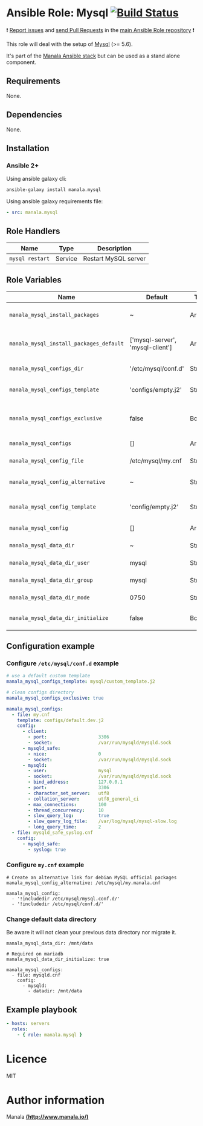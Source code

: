 # Ansible Role: Mysql [![Build Status](https://travis-ci.org/manala/ansible-role-mysql.svg?branch=master)](https://travis-ci.org/manala/ansible-role-mysql)

:exclamation: [Report issues](https://github.com/manala/ansible-roles/issues) and [send Pull Requests](https://github.com/manala/ansible-roles/pulls) in the [main Ansible Role repository](https://github.com/manala/ansible-roles) :exclamation:

This role will deal with the setup of [Mysql](https://www.mysql.com/) (>= 5.6).

It's part of the [Manala Ansible stack](http://www.manala.io) but can be used as a stand alone component.

## Requirements

None.

## Dependencies

None.

## Installation

### Ansible 2+

Using ansible galaxy cli:

```bash
ansible-galaxy install manala.mysql
```

Using ansible galaxy requirements file:

```yaml
- src: manala.mysql
```

## Role Handlers

| Name            | Type    | Description          |
| --------------- | ------- | -------------------- |
| `mysql restart` | Service | Restart MySQL server |

## Role Variables

| Name                                    | Default                          | Type    | Description                                            |
| --------------------------------------- | -------------------------------- | ------- | ------------------------------------------------------ |
| `manala_mysql_install_packages`         | ~                                | Array   | Dependency packages to install                         |
| `manala_mysql_install_packages_default` | ['mysql-server', 'mysql-client'] | Array   | Default dependency packages to install                 |
| `manala_mysql_configs_dir`              | '/etc/mysql/conf.d'              | String  | Configurations directory path                          |
| `manala_mysql_configs_template`         | 'configs/empty.j2'               | String  | Default configuration template path                    |
| `manala_mysql_configs_exclusive`        | false                            | Boolean | Whether to remove all other non-specified config files |
| `manala_mysql_configs`                  | []                               | Array   | Configurations files                                   |
| `manala_mysql_config_file`              | /etc/mysql/my.cnf                | String  | Configuration file path                                |
| `manala_mysql_config_alternative`       | ~                                | String  | Setup an alternative link on configuration file        |
| `manala_mysql_config_template`          | 'config/empty.j2'                | String  | Default configuration template path                    |
| `manala_mysql_config`                   | []                               | Array   | Configuration directives                               |
| `manala_mysql_data_dir`                 | ~                                | String  | Data directory path to create                          |
| `manala_mysql_data_dir_user`            | mysql                            | String  | Data directory owner                                   |
| `manala_mysql_data_dir_group`           | mysql                            | String  | Data directory group                                   |
| `manala_mysql_data_dir_mode`            | 0750                             | String  | Data directory mode                                    |
| `manala_mysql_data_dir_initialize`      | false                            | Boolean | Initialize data directory with `mysqld_install_db`     |

## Configuration example

### Configure `/etc/mysql/conf.d` example

```yaml
# use a default custom template
manala_mysql_configs_template: mysql/custom_template.j2

# clean configs directory
manala_mysql_configs_exclusive: true

manala_mysql_configs:
  - file: my.cnf
    template: configs/default.dev.j2
    config:
      - client:
        - port:                   3306
        - socket:                 /var/run/mysqld/mysqld.sock
      - mysqld_safe:
        - nice:                   0
        - socket:                 /var/run/mysqld/mysqld.sock
      - mysqld:
        - user:                   mysql
        - socket:                 /var/run/mysqld/mysqld.sock
        - bind_address:           127.0.0.1
        - port:                   3306
        - character_set_server:   utf8
        - collation_server:       utf8_general_ci
        - max_connections:        100
        - thread_concurrency:     10
        - slow_query_log:         true
        - slow_query_log_file:    /var/log/mysql/mysql-slow.log
        - long_query_time:        2
  - file: mysqld_safe_syslog.cnf
    config:
      - mysqld_safe:
        - syslog: true
```

### Configure `my.cnf` example

```
# Create an alternative link for debian MySQL official packages
manala_mysql_config_alternative: /etc/mysql/my.manala.cnf

manala_mysql_config:
  - '!includedir /etc/mysql/mysql.conf.d/'
  - '!includedir /etc/mysql/conf.d/'
```

### Change default data directory

Be aware it will not clean your previous data directory nor migrate it.

```
manala_mysql_data_dir: /mnt/data

# Required on mariadb
manala_mysql_data_dir_initialize: true

manala_mysql_configs:
  - file: mysqld.cnf
    config:
      - mysqld:
        - datadir: /mnt/data
```

## Example playbook

```yaml
- hosts: servers
  roles:
    - { role: manala.mysql }
```

# Licence

MIT

# Author information

Manala [**(http://www.manala.io/)**](http://www.manala.io)
